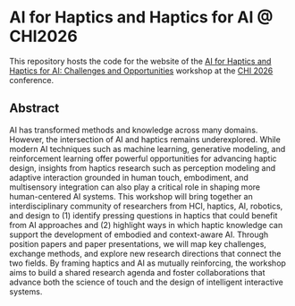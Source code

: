 # AI for Haptics and Haptics for AI @ CHI2026

This repository hosts the code for the website of the [AI for Haptics and Haptics for AI: Challenges and Opportunities](https://derikon.github.io/HapticsAI_Workshop/) workshop at the [CHI 2026](https://chi2026.acm.org/) conference.

## Abstract

AI has transformed methods and knowledge across many domains. However, the intersection of AI and haptics remains underexplored. While modern AI techniques such as machine learning, generative modeling, and reinforcement learning offer powerful opportunities for advancing haptic design, insights from haptics research such as perception modeling and adaptive interaction grounded in human touch, embodiment, and multisensory integration can also play a critical role in shaping more human-centered AI systems. This workshop will bring together an interdisciplinary community of researchers from HCI, haptics, AI, robotics, and design to (1) identify pressing questions in haptics that could benefit from AI approaches and (2) highlight ways in which haptic knowledge can support the development of embodied and context-aware AI. Through position papers and paper presentations, we will map key challenges, exchange methods, and explore new research directions that connect the two fields. By framing haptics and AI as mutually reinforcing, the workshop aims to build a shared research agenda and foster collaborations that advance both the science of touch and the design of intelligent interactive systems.
